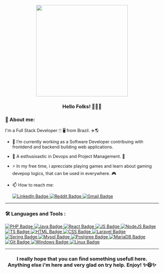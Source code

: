 <div align="center">
  <img src="https://media.giphy.com/media/QAsHga1AB6dIGUsui6/giphy.gif" width="300" height="300"/>
</div>

<div align="center"><h3> Hello Folks! 🤙🌱😄</> </div>

### 🤔 About me:
  
I'm a Full Stack Developer 🖱️ 🖥️ from Brazil. ✈️🌎

- 🔭 I’m currently working as a Software Developer contribuing with frontdend and backend building web applications. 
- 🌱 A esthusisastic in Devops and Project Management. 🤩
- ⚡ In my free time, i aprecciate playing games and learn about gaming devepop logics, that can be used in everywhere. 🎮
- 📫 How to reach me: 
  
  <div id="badges">
  <a href="https://www.linkedin.com/in/luis-henrique-503412199/">
    <img src="https://img.shields.io/badge/LinkedIn-blue?style=for-the-badge&logo=linkedin&logoColor=white" alt="LinkedIn Badge"/>
  </a>
  <a href="https://www.reddit.com/user/luuishenriique">
    <img src="https://img.shields.io/badge/Reddit-FF4500?style=for-the-badge&logo=reddit&logoColor=white" alt="Reddit Badge"/>
  </a>
  <a href="mailto:luuisaranhaa@gmail.com?subject=Github%20Profile%20Contact&body=Greetings%2C%0A%0A...">
    <img src="https://img.shields.io/badge/Gmail-D14836?style=for-the-badge&logo=gmail&logoColor=white" alt="Gmail Badge"/>
  </a>
  </div>
  
---

### :hammer_and_wrench: Languages and Tools :
 
  <div id="badges2">
  <a href="">
    <img src="https://img.shields.io/badge/PHP-777BB4?style=for-the-badge&logo=php&logoColor=white" alt="PHP Badge"/>
  </a>
  <a href="">
    <img src="https://img.shields.io/badge/Java-ED8B00?style=for-the-badge&logo=java&logoColor=white" alt="Java Badge"/>
  </a>
  <a href="">
    <img src="https://img.shields.io/badge/React-20232A?style=for-the-badge&logo=react&logoColor=61DAFB" alt="React Badge"/>
  </a>
  <a href="">
    <img src="https://img.shields.io/badge/JavaScript-F7DF1E?style=for-the-badge&logo=javascript&logoColor=black" alt="JS Badge"/>
  </a>
  <a href="">
    <img src="https://img.shields.io/badge/Node.js-43853D?style=for-the-badge&logo=node.js&logoColor=white" alt="NodeJS Badge"/>
  </a>
  <a href="">
    <img src="https://img.shields.io/badge/TypeScript-007ACC?style=for-the-badge&logo=typescript&logoColor=white" alt="TS Badge"/>
  </a>
  <a href="">
    <img src="https://img.shields.io/badge/HTML5-E34F26?style=for-the-badge&logo=html5&logoColor=white" alt="HTML Badge"/>
  </a>
  <a href="">
    <img src="https://img.shields.io/badge/CSS3-1572B6?style=for-the-badge&logo=css3&logoColor=white" alt="CSS Badge"/>
  </a>
  <a href="">
    <img src="https://img.shields.io/badge/Laravel-FF2D20?style=for-the-badge&logo=laravel&logoColor=white" alt="Laravel Badge"/>
  </a>
  <a href="">
    <img src="https://img.shields.io/badge/Spring-6DB33F?style=for-the-badge&logo=spring&logoColor=white" alt="Spring Badge"/>
  </a>
  <a href="">
    <img src="https://img.shields.io/badge/MySQL-00000F?style=for-the-badge&logo=mysql&logoColor=white" alt="Mysql Badge"/>
  </a>
  <a href="">
    <img src="https://img.shields.io/badge/PostgreSQL-316192?style=for-the-badge&logo=postgresql&logoColor=white" alt="Postgree Badge"/>
  </a>
  <a href="">
    <img src="https://img.shields.io/badge/MariaDB-01529E?style=for-the-badge&logo=mariadb&logoColor=white" alt="MariaDB Badge"/>
  </a>
  <a href="">
    <img src="https://img.shields.io/badge/Git-E34F26?style=for-the-badge&logo=git&logoColor=white" alt="Git Badge"/>
  </a>
  <a href="">
    <img src="https://img.shields.io/badge/Windows-017AD7?style=for-the-badge&logo=windows&logoColor=white" alt="Windows Badge"/>
  </a>
  <a href="">
    <img src="https://img.shields.io/badge/Linux-E34F26?style=for-the-badge&logo=linux&logoColor=black" alt="Linux Badge"/>
  </a>
  </div>
  
---

<div align="center"><h3> I really hope that you can find something usefull here. Anything else i'm here and very glad on try help. Enjoy! ✨😄✨</></div>

<!--
**luuishenriique/luuishenriique** is a ✨ _special_ ✨ repository because its `README.md` (this file) appears on your GitHub profile.

Here are some ideas to get you started:

- 🔭 I’m currently working on ...
- 🌱 I’m currently learning ...
- 👯 I’m looking to collaborate on ...
- 🤔 I’m looking for help with ...
- 💬 Ask me about ...
- 📫 How to reach me: ...
- 😄 Pronouns: ...
- ⚡ Fun fact: ...
-->
